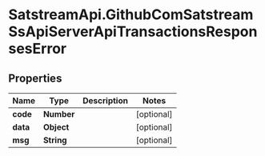 # SatstreamApi.GithubComSatstreamSsApiServerApiTransactionsResponsesError

## Properties
Name | Type | Description | Notes
------------ | ------------- | ------------- | -------------
**code** | **Number** |  | [optional] 
**data** | **Object** |  | [optional] 
**msg** | **String** |  | [optional] 
